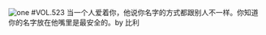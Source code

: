 ![one](http://image.wufazhuce.com/FoTapgxbo_9AvjpC55Vwb-qP5TXj)
#VOL.523
当一个人爱着你，他说你名字的方式都跟别人不一样。你知道你的名字放在他嘴里是最安全的。by 比利